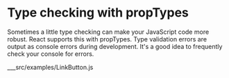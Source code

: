 # Type checking with propTypes

Sometimes a little type checking can make your JavaScript code more robust.  React supports this with propTypes.  Type
validation errors are output as console errors during development.  It's a good idea to frequently check your console 
for errors.

___src/examples/LinkButton.js
